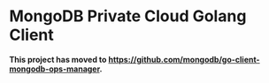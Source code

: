 MongoDB Private Cloud Golang Client
===================================


**This project has moved to https://github.com/mongodb/go-client-mongodb-ops-manager.**

